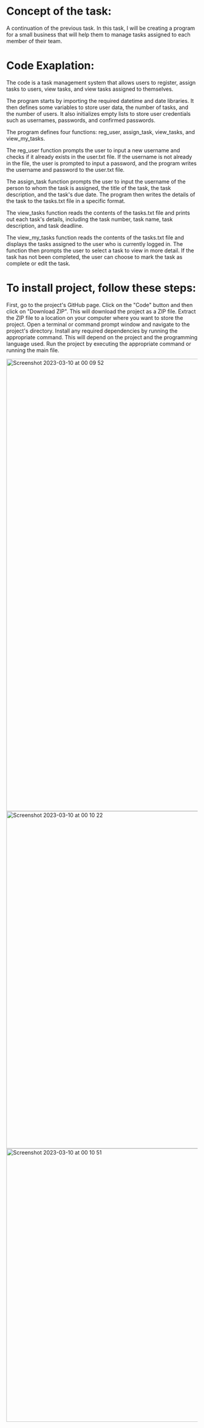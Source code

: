 # Concept of the task:

A continuation of the previous task. In this task, I will be creating a program for a small business that will help them to manage tasks assigned to each member of their team.

# Code Exaplation:

The code is a task management system that allows users to register, assign tasks to users, view tasks, and view tasks assigned to themselves.

The program starts by importing the required datetime and date libraries. It then defines some variables to store user data, the number of tasks, and the number of users. It also initializes empty lists to store user credentials such as usernames, passwords, and confirmed passwords.

The program defines four functions: reg_user, assign_task, view_tasks, and view_my_tasks.

The reg_user function prompts the user to input a new username and checks if it already exists in the user.txt file. If the username is not already in the file, the user is prompted to input a password, and the program writes the username and password to the user.txt file.

The assign_task function prompts the user to input the username of the person to whom the task is assigned, the title of the task, the task description, and the task's due date. The program then writes the details of the task to the tasks.txt file in a specific format.

The view_tasks function reads the contents of the tasks.txt file and prints out each task's details, including the task number, task name, task description, and task deadline.

The view_my_tasks function reads the contents of the tasks.txt file and displays the tasks assigned to the user who is currently logged in. The function then prompts the user to select a task to view in more detail. If the task has not been completed, the user can choose to mark the task as complete or edit the task.

# To install project, follow these steps:

First, go to the project's GitHub page.
Click on the "Code" button and then click on "Download ZIP". This will download the project as a ZIP file.
Extract the ZIP file to a location on your computer where you want to store the project.
Open a terminal or command prompt window and navigate to the project's directory.
Install any required dependencies by running the appropriate command. This will depend on the project and the programming language used.
Run the project by executing the appropriate command or running the main file.

<img width="1188" alt="Screenshot 2023-03-10 at 00 09 52" src="https://user-images.githubusercontent.com/119043038/224189797-e15eb40a-c1d6-44e8-908f-c8a0405441c3.png">
<img width="886" alt="Screenshot 2023-03-10 at 00 10 22" src="https://user-images.githubusercontent.com/119043038/224189809-e3b5fc19-ec85-4819-9cf8-703847aa78e1.png">
<img width="718" alt="Screenshot 2023-03-10 at 00 10 51" src="https://user-images.githubusercontent.com/119043038/224189812-5798f710-91e4-437c-9907-6e69aa28608b.png">
